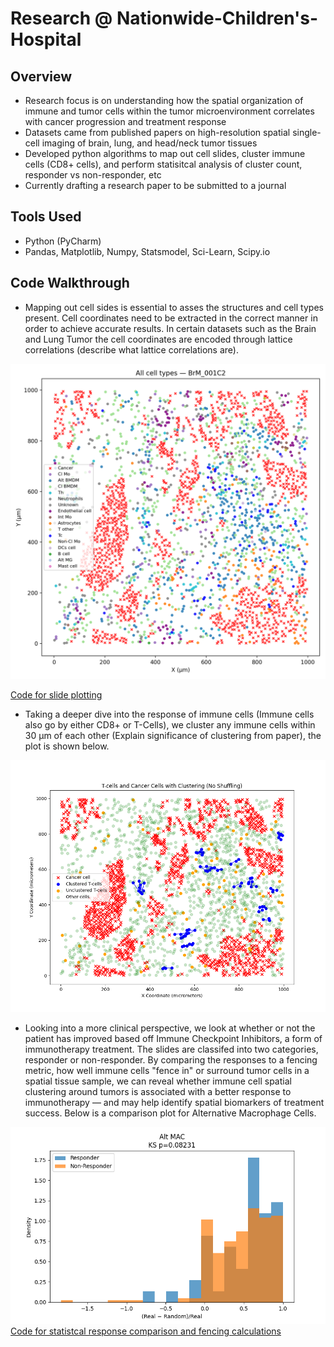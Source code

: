 # Research @ Nationwide-Children's-Hospital
## Overview
- Research focus is on understanding how the spatial organization of immune and tumor cells within the tumor microenvironment correlates with cancer progression and treatment response
- Datasets came from published papers on high-resolution spatial single-cell imaging of brain, lung, and head/neck tumor tissues
- Developed python algorithms to map out cell slides, cluster immune cells (CD8+ cells), and perform statisitcal analysis of cluster count, responder vs non-responder, etc
- Currently drafting a research paper to be submitted to a journal

## Tools Used
- Python (PyCharm)
- Pandas, Matplotlib, Numpy, Statsmodel, Sci-Learn, Scipy.io
 
## Code Walkthrough

- Mapping out cell sides is essential to asses the structures and cell types present. Cell coordinates need to be extracted in the correct manner in order to achieve accurate results. In certain datasets such as the Brain and Lung Tumor the cell coordinates are encoded through lattice correlations (describe what lattice correlations are).

![Slide Cell Map](BrM_001C2_allcells.png)

[Code for slide plotting](cellMap.py)

- Taking a deeper dive into the response of immune cells (Immune cells also go by either CD8+ or T-Cells), we cluster any immune cells within 30 μm of each other (Explain significance of clustering from paper), the plot is shown below.

![CD8 Cluster](tcellclusterView.png)

- Looking into a more clinical perspective, we look at whether or not the patient has improved based off Immune Checkpoint Inhibitors, a form of immunotherapy treatment. The slides are classifed into two categories, responder or non-responder. By comparing the responses to a fencing metric, how well immune cells "fence in" or surround tumor cells in a spatial tissue sample, we can reveal whether immune cell spatial clustering around tumors is associated with a better response to immunotherapy — and may help identify spatial biomarkers of treatment success. Below is a comparison plot for Alternative Macrophage Cells.

![Alt Mac Hist](Alt_MAC_hist.png)
[Code for statistcal response comparison and fencing calculations](NRvR.py)

